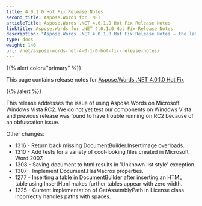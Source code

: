 ```yaml
---
title: 4.0.1.0 Hot Fix Release Notes
second_title: Aspose.Words for .NET
articleTitle: Aspose.Words .NET 4.0.1.0 Hot Fix Release Notes
linktitle: Aspose.Words for .NET 4.0.1.0 Hot Fix Release Notes
description: "Aspose.Words .NET 4.0.1.0 Hot Fix Release Notes – the latest updates and fixes."
type: docs
weight: 140
url: /net/aspose-words-net-4-0-1-0-hot-fix-release-notes/
---
```


{{% alert color="primary" %}}

This page contains release notes for [Aspose.Words .NET 4.0.1.0 Hot Fix](https://releases.aspose.com/words/net/new-releases/aspose.words-.net-4.0.1.0-hot-fix/)

{{% /alert %}}

This release addresses the issue of using Aspose.Words on Microsoft Windows Vista RC2. We do not yet test our components on Windows Vista and previous release was found to have trouble running on RC2 because of an obfuscation issue.

Other changes:

- 1316 - Return back missing DocumentBuilder.InsertImage overloads.
- 1310 - Add tests for a variety of cool-looking files created in Microsoft Word 2007.
- 1308 - Saving document to html results in 'Unknown list style' exception.
- 1307 - Implement Document.HasMacros properties.
- 1277 - Inserting a table in DocumentBuilder after inserting an HTML table using InsertHtml makes further tables appear with zero width.
- 1225 - Current implementation of GetAssemblyPath in License class incorrectly handles paths with spaces.


